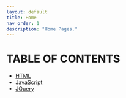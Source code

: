 ```yaml
---
layout: default
title: Home
nav_order: 1
description: "Home Pages."
---
```

# TABLE OF CONTENTS
- [HTML]()
- [JavaScript]()
- [JQuery]()
